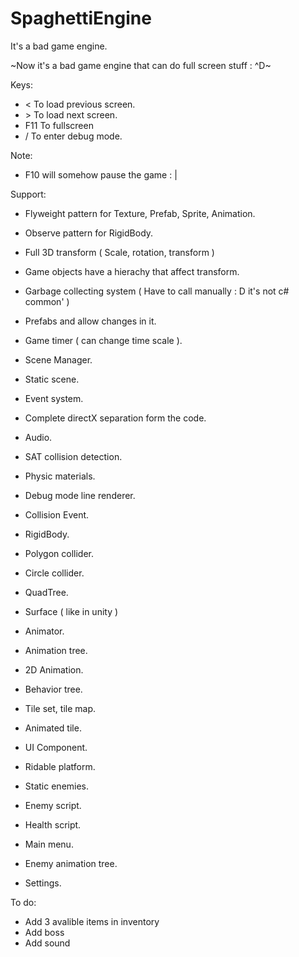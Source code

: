 # SpaghettiEngine
It's a bad game engine.

~Now it's a bad game engine that can do full screen stuff : ^D~

Keys:
- < To load previous screen.
- \> To load next screen.
- F11 To fullscreen
- / To enter debug mode.

Note:
- F10 will somehow pause the game : |

Support:
- Flyweight pattern for Texture, Prefab, Sprite, Animation.
- Observe pattern for RigidBody.

- Full 3D transform ( Scale, rotation, transform )
- Game objects have a hierachy that affect transform.
- Garbage collecting system ( Have to call manually : D it's not c# common' )
- Prefabs and allow changes in it.
- Game timer ( can change time scale ).
- Scene Manager.
- Static scene.
- Event system.
- Complete directX separation form the code.

- Audio.

- SAT collision detection.
- Physic materials.
- Debug mode line renderer.
- Collision Event.
- RigidBody.
- Polygon collider.
- Circle collider.
- QuadTree.
- Surface ( like in unity )

- Animator.
- Animation tree.
- 2D Animation.
- Behavior tree.
- Tile set, tile map.
- Animated tile.

- UI Component.
- Ridable platform.
- Static enemies.
- Enemy script.
- Health script.
- Main menu.
- Enemy animation tree.
- Settings.

To do:
- Add 3 avalible items in inventory
- Add boss
- Add sound
